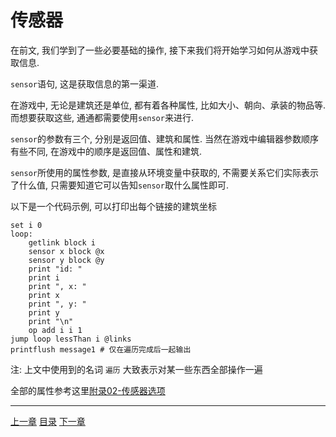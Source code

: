 # 传感器
在前文, 我们学到了一些必要基础的操作, 接下来我们将开始学习如何从游戏中获取信息.

`sensor`语句, 这是获取信息的第一渠道.

在游戏中, 无论是建筑还是单位, 都有着各种属性, 比如大小、朝向、承装的物品等.
而想要获取这些, 通通都需要使用`sensor`来进行.

`sensor`的参数有三个, 分别是返回值、建筑和属性.
当然在游戏中编辑器参数顺序有些不同, 在游戏中的顺序是返回值、属性和建筑.

`sensor`所使用的属性参数, 是直接从环境变量中获取的,
不需要关系它们实际表示了什么值, 只需要知道它可以告知`sensor`取什么属性即可.

以下是一个代码示例, 可以打印出每个链接的建筑坐标

```
set i 0
loop:
    getlink block i
    sensor x block @x
    sensor y block @y
    print "id: "
    print i
    print ", x: "
    print x
    print ", y: "
    print y
    print "\n"
    op add i i 1
jump loop lessThan i @links
printflush message1 # 仅在遍历完成后一起输出
```

注: 上文中使用到的名词 `遍历` 大致表示对某一些东西全部操作一遍

全部的属性参考这里[附录02-传感器选项](./appendix-02-sensor-options.md)

---
[上一章](./08-getlink.md)
[目录](./README.md)
[下一章](./10-control.md)

